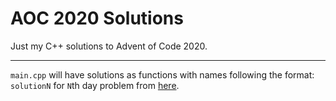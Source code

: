 # AOC 2020 Solutions
Just my C++ solutions to Advent of Code 2020.

---
`main.cpp` will have solutions as functions with names following the format: `solutionN` for `N`th day problem from [here](https://adventofcode.com/2020/).
